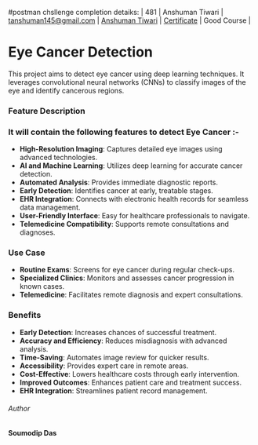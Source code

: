 #postman chsllenge completion detaiks:
| 481 | Anshuman Tiwari | tanshuman145@gmail.com | [Anshuman Tiwari](https://www.linkedin.com/in/anshumantiiwari/) | [Certificate](https://api.badgr.io/public/assertions/kgt6zK9HSuu4uAhiy0r8JA?identity__email=tanshuman145%40gmail.com) | Good Course |



# Eye Cancer Detection
This project aims to detect eye cancer using deep learning techniques. It leverages convolutional neural networks (CNNs) to classify images of the eye and identify cancerous regions.

### Feature Description

### It will contain the following features to detect Eye Cancer :-

- **High-Resolution Imaging**: Captures detailed eye images using advanced technologies.
- **AI and Machine Learning**: Utilizes deep learning for accurate cancer detection.
- **Automated Analysis**: Provides immediate diagnostic reports.
- **Early Detection**: Identifies cancer at early, treatable stages.
- **EHR Integration**: Connects with electronic health records for seamless data management.
- **User-Friendly Interface**: Easy for healthcare professionals to navigate.
- **Telemedicine Compatibility**: Supports remote consultations and diagnoses.

### Use Case

- **Routine Exams**: Screens for eye cancer during regular check-ups.
- **Specialized Clinics**: Monitors and assesses cancer progression in known cases.
- **Telemedicine**: Facilitates remote diagnosis and expert consultations.

### Benefits

- **Early Detection**: Increases chances of successful treatment.
- **Accuracy and Efficiency**: Reduces misdiagnosis with advanced analysis.
- **Time-Saving**: Automates image review for quicker results.
- **Accessibility**: Provides expert care in remote areas.
- **Cost-Effective**: Lowers healthcare costs through early intervention.
- **Improved Outcomes**: Enhances patient care and treatment success.
- **EHR Integration**: Streamlines patient record management.


###### Author

**Soumodip Das**
